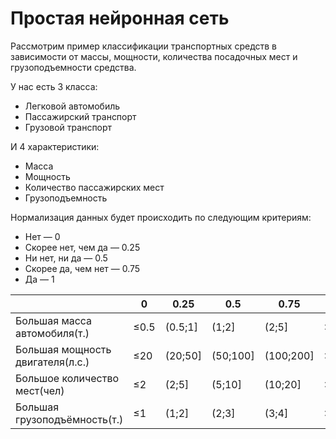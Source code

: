 # Простая нейронная сеть
Рассмотрим пример классификации транспортных средств в зависимости от массы, мощности, количества посадочных мест и грузоподъемности средства. 

У нас есть 3 класса:
 - Легковой автомобиль
 - Пассажирский транспорт
 - Грузовой транспорт
 
И 4 характеристики:
- Масса
- Мощность
- Количество пассажирских мест
- Грузоподъемность

Нормализация данных будет происходить по следующим критериям:
- Нет — 0
- Скорее нет, чем да — 0.25
- Ни нет, ни да — 0.5
- Скорее да, чем нет — 0.75
- Да — 1

|                                  | 0    | 0.25    | 0.5      | 0.75      | 1    |
|----------------------------------|------|---------|----------|-----------|------|
| Большая масса автомобиля(т.)     | ≤0.5 | (0.5;1] | (1;2]    | (2;5]     | >5   |
| Большая мощность двигателя(л.с.) | ≤20  | (20;50] | (50;100] | (100;200] | >200 |
| Большое количество мест(чел)     | ≤2   | (2;5]   | (5;10]   | (10;20]   | >20  |
| Большая грузоподъёмность(т.)     | ≤1   | (1;2]   | (2;3]    | (3;4]     | >4   |
